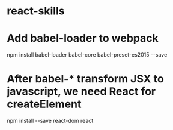 # react-skills

# Add babel-loader to webpack
npm install babel-loader babel-core babel-preset-es2015 --save

# After babel-* transform JSX to javascript, we need React for createElement
npm install --save react-dom react

